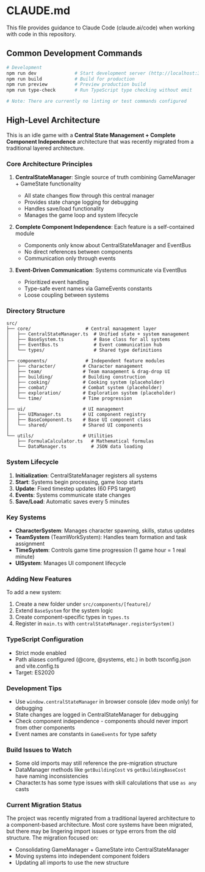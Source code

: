 # CLAUDE.md

This file provides guidance to Claude Code (claude.ai/code) when working with code in this repository.

## Common Development Commands

```bash
# Development
npm run dev              # Start development server (http://localhost:3000)
npm run build            # Build for production
npm run preview          # Preview production build
npm run type-check       # Run TypeScript type checking without emit

# Note: There are currently no linting or test commands configured
```

## High-Level Architecture

This is an idle game with a **Central State Management + Complete Component Independence** architecture that was recently migrated from a traditional layered architecture.

### Core Architecture Principles

1. **CentralStateManager**: Single source of truth combining GameManager + GameState functionality
   - All state changes flow through this central manager
   - Provides state change logging for debugging
   - Handles save/load functionality
   - Manages the game loop and system lifecycle

2. **Complete Component Independence**: Each feature is a self-contained module
   - Components only know about CentralStateManager and EventBus
   - No direct references between components
   - Communication only through events

3. **Event-Driven Communication**: Systems communicate via EventBus
   - Prioritized event handling
   - Type-safe event names via GameEvents constants
   - Loose coupling between systems

### Directory Structure

```
src/
├── core/                    # Central management layer
│   ├── CentralStateManager.ts  # Unified state + system management
│   ├── BaseSystem.ts           # Base class for all systems
│   ├── EventBus.ts             # Event communication hub
│   └── types/                  # Shared type definitions
│
├── components/              # Independent feature modules
│   ├── character/          # Character management
│   ├── team/               # Team management & drag-drop UI
│   ├── building/           # Building construction
│   ├── cooking/            # Cooking system (placeholder)
│   ├── combat/             # Combat system (placeholder)
│   ├── exploration/        # Exploration system (placeholder)
│   └── time/               # Time progression
│
├── ui/                     # UI management
│   ├── UIManager.ts        # UI component registry
│   ├── BaseComponent.ts    # Base UI component class
│   └── shared/             # Shared UI components
│
└── utils/                  # Utilities
    ├── FormulaCalculator.ts   # Mathematical formulas
    └── DataManager.ts         # JSON data loading
```

### System Lifecycle

1. **Initialization**: CentralStateManager registers all systems
2. **Start**: Systems begin processing, game loop starts
3. **Update**: Fixed timestep updates (60 FPS target)
4. **Events**: Systems communicate state changes
5. **Save/Load**: Automatic saves every 5 minutes

### Key Systems

- **CharacterSystem**: Manages character spawning, skills, status updates
- **TeamSystem** (TeamWorkSystem): Handles team formation and task assignment
- **TimeSystem**: Controls game time progression (1 game hour = 1 real minute)
- **UISystem**: Manages UI component lifecycle

### Adding New Features

To add a new system:
1. Create a new folder under `src/components/[feature]/`
2. Extend `BaseSystem` for the system logic
3. Create component-specific types in `types.ts`
4. Register in `main.ts` with `centralStateManager.registerSystem()`

### TypeScript Configuration

- Strict mode enabled
- Path aliases configured (@core, @systems, etc.) in both tsconfig.json and vite.config.ts
- Target: ES2020

### Development Tips

- Use `window.centralStateManager` in browser console (dev mode only) for debugging
- State changes are logged in CentralStateManager for debugging
- Check component independence - components should never import from other components
- Event names are constants in `GameEvents` for type safety

### Build Issues to Watch

- Some old imports may still reference the pre-migration structure
- DataManager methods like `getBuildingCost` vs `getBuildingBaseCost` have naming inconsistencies
- Character.ts has some type issues with skill calculations that use `as any` casts

### Current Migration Status

The project was recently migrated from a traditional layered architecture to a component-based architecture. Most core systems have been migrated, but there may be lingering import issues or type errors from the old structure. The migration focused on:
- Consolidating GameManager + GameState into CentralStateManager
- Moving systems into independent component folders
- Updating all imports to use the new structure